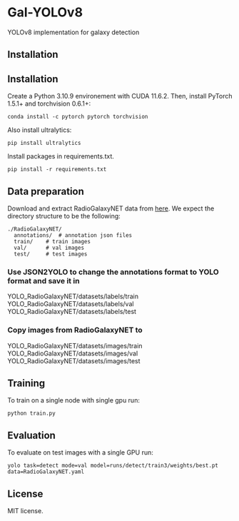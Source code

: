 # Gal-YOLOv8
YOLOv8 implementation for galaxy detection

## Installation
## Installation
Create a Python 3.10.9 environement with CUDA 11.6.2.
Then, install PyTorch 1.5.1+ and torchvision 0.6.1+:
```
conda install -c pytorch pytorch torchvision
```

Also install ultralytics:
```
pip install ultralytics
```

Install packages in requirements.txt.
```
pip install -r requirements.txt
```

## Data preparation

Download and extract RadioGalaxyNET data from [here](https://data.csiro.au/collection/61068).
We expect the directory structure to be the following:
```
./RadioGalaxyNET/
  annotations/  # annotation json files
  train/    # train images
  val/      # val images
  test/     # test images
```

### Use JSON2YOLO to change the annotations format to YOLO format and save it in 
YOLO_RadioGalaxyNET/datasets/labels/train
YOLO_RadioGalaxyNET/datasets/labels/val
YOLO_RadioGalaxyNET/datasets/labels/test

### Copy images from RadioGalaxyNET to 
YOLO_RadioGalaxyNET/datasets/images/train
YOLO_RadioGalaxyNET/datasets/images/val
YOLO_RadioGalaxyNET/datasets/images/test

## Training

To train on a single node with single gpu run:
```
python train.py
```

## Evaluation
To evaluate on test images with a single GPU run:
```
yolo task=detect mode=val model=runs/detect/train3/weights/best.pt data=RadioGalaxyNET.yaml
```

## License
MIT license.
